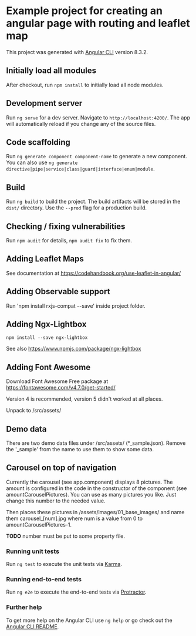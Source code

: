 # Example project for creating an angular page with routing and leaflet map

This project was generated with [Angular CLI](https://github.com/angular/angular-cli) version 8.3.2.

## Initially load all modules

After checkout, run `npm install` to initially load all node modules.

## Development server

Run `ng serve` for a dev server. Navigate to `http://localhost:4200/`. The app will automatically reload if you change any of the source files.

## Code scaffolding

Run `ng generate component component-name` to generate a new component. You can also use `ng generate directive|pipe|service|class|guard|interface|enum|module`.

## Build

Run `ng build` to build the project. The build artifacts will be stored in the `dist/` directory. Use the `--prod` flag for a production build.

## Checking / fixing vulnerabilities
Run `npm audit` for details, `npm audit fix` to fix them.

## Adding Leaflet Maps

See documentation at https://codehandbook.org/use-leaflet-in-angular/

## Adding Observable support

Run 'npm install rxjs-compat --save' inside project folder.

## Adding Ngx-Lightbox

```
npm install --save ngx-lightbox
```
See also https://www.npmjs.com/package/ngx-lightbox

## Adding Font Awesome

Download Font Awesome Free package at https://fontawesome.com/v4.7.0/get-started/

Version 4 is recommended, version 5 didn't worked at all places.

Unpack to /src/assets/

## Demo data

There are two demo data files under /src/assets/ (*_sample.json). Remove the '_sample' from the name to use them to show some data.

## Carousel on top of navigation

Currently the carousel (see app.component) displays 8 pictures. The amount is configured in the code in the constructor of the component (see amountCarouselPictures). You can use as many pictures you like. Just change this number to the needed value.

Then places these pictures in /assets/images/01_base_images/ and name them carousel_[num].jpg where num is a value from 0 to amountCarouselPictures-1.

**TODO** number must be put to some property file.

### Running unit tests

Run `ng test` to execute the unit tests via [Karma](https://karma-runner.github.io).

### Running end-to-end tests

Run `ng e2e` to execute the end-to-end tests via [Protractor](http://www.protractortest.org/).

### Further help

To get more help on the Angular CLI use `ng help` or go check out the [Angular CLI README](https://github.com/angular/angular-cli/blob/master/README.md).